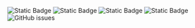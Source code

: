 ![Static Badge](https://img.shields.io/badge/blacklists-60-000000) ![Static Badge](https://img.shields.io/badge/blacklisted-2821823-cc0000) ![Static Badge](https://img.shields.io/badge/whitelisted-2249-00CC00) ![Static Badge](https://img.shields.io/badge/streaming_blacklist-28107-000000) ![GitHub issues](https://img.shields.io/github/issues/fabriziosalmi/blacklists)
